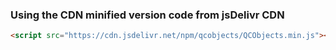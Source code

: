 ### Using the CDN minified version code from jsDelivr CDN

```html
<script src="https://cdn.jsdelivr.net/npm/qcobjects/QCObjects.min.js"></script>
```
